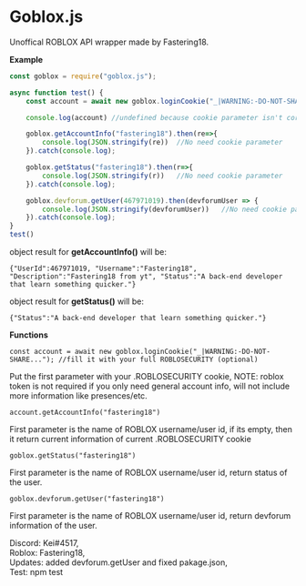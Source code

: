 # Goblox.js

Unoffical ROBLOX API wrapper made by Fastering18.

**Example**

```js
const goblox = require("goblox.js");

async function test() {
    const account = await new goblox.loginCookie("_|WARNING:-DO-NOT-SHARE-THIS...").catch(console.error);

    console.log(account) //undefined because cookie parameter isn't correct/null

    goblox.getAccountInfo("fastering18").then(re=>{
        console.log(JSON.stringify(re))  //No need cookie parameter
    }).catch(console.log);

    goblox.getStatus("fastering18").then(r=>{
        console.log(JSON.stringify(r))   //No need cookie parameter
    }).catch(console.log);

    goblox.devforum.getUser(467971019).then(devforumUser => {
        console.log(JSON.stringify(devforumUser))   //No need cookie parameter
    }).catch(console.log);
}
test()
```

object result for **getAccountInfo()** will be:

`{"UserId":467971019, "Username":"Fastering18", "Description":"Fastering18 from yt", "Status":"A back-end developer that learn something quicker."}`

object result for **getStatus()** will be:

`{"Status":"A back-end developer that learn something quicker."}`


**Functions**

`const account = await new goblox.loginCookie("_|WARNING:-DO-NOT-SHARE..."); //fill it with your full ROBLOSECURITY (optional)`

Put the first parameter with your .ROBLOSECURITY cookie,
NOTE: roblox token is not required if you only need general account info, will not include more information like presences/etc.

`account.getAccountInfo("fastering18")`

First parameter is the name of ROBLOX username/user id, if its empty, then it return current information of current .ROBLOSECURITY cookie

`goblox.getStatus("fastering18")`

First parameter is the name of ROBLOX username/user id, return status of the user.

`goblox.devforum.getUser("fastering18")`

First parameter is the name of ROBLOX username/user id, return devforum information of the user.  
  
Discord: Kei#4517,<br>
Roblox: Fastering18,<br>
Updates: added devforum.getUser and fixed pakage.json,<br>
Test: npm test<br>
